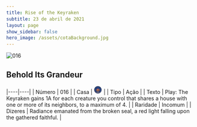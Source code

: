 ```yaml
---
title: Rise of the Keyraken
subtitle: 23 de abril de 2021
layout: page
show_sidebar: false
hero_image: /assets/cotaBackground.jpg
---
```


![016](https://cards-keyforge.s3.eu-north-1.amazonaws.com/media/pt/rotk/016.png)

## Behold Its Grandeur

|----|----|
| Número | 016 |
| Casa | ![Keyraken](https://raw.githubusercontent.com/cardsofkeyforge/cardsofkeyforge.github.io/master/rotk/keyraken.png "Keyraken") |
| Tipo | Ação |
| Texto | Play: The Keyraken gains 1A for each  creature you control that shares a house  with one or more of its neighbors, to a  maximum of 4. |
| Raridade | Incomum |
| Dizeres | Radiance emanated from the broken seal, a red  light falling upon the gathered faithful. |
